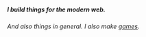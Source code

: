 ##### I build things for the modern web. 
###### And also things in general. I also make [games](https://catsardonic.itch.io/).


